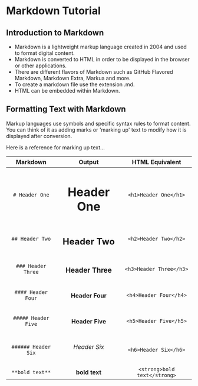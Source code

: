 # Markdown Tutorial

## Introduction to Markdown

- Markdown is a lightweight markup language created in 2004 and used to format digital content. 
- Markdown is converted to HTML in order to be displayed in the browser or other applications. 
- There are different flavors of Markdown such as GitHub Flavored Markdown, Markdown Extra, Markua and more.
- To create a markdown file use the extension .md.
- HTML can be embedded within Markdown.

## Formatting Text with Markdown

Markup languages use symbols and specific syntax rules to format content. You can think of it as adding marks or 'marking up' 
text to modify how it is displayed after conversion.

Here is a reference for marking up text...

| Markdown | Output | HTML Equivalent |
|:--------:|:------:|:---------------:|
|```# Header One```| <h1>Header One</h1> | `<h1>Header One</h1>`|
|```## Header Two```| <h2>Header Two</h2> | `<h2>Header Two</h2>`|
|```### Header Three``` | <h3> Header Three </h3> | `<h3>Header Three</h3>`|
|```#### Header Four```| <h4> Header Four </h4> | `<h4>Header Four</h4>` |
|```##### Header Five```| <h4> Header Five </h5> | `<h5>Header Five</h5>`|
|```###### Header Six```| <h6> Header Six</h6> | `<h6>Header Six</h6>`|
|```**bold text**```| **bold text** | `<strong>bold text</strong>`|

